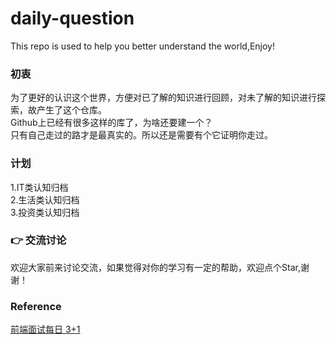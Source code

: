 # daily-question
This repo is used to help you better understand the world,Enjoy!

### 初衷
   为了更好的认识这个世界，方便对已了解的知识进行回顾，对未了解的知识进行探索，故产生了这个仓库。   
   Github上已经有很多这样的库了，为啥还要建一个？     
   只有自己走过的路才是最真实的。所以还是需要有个它证明你走过。


### 计划
   1.IT类认知归档   
   2.生活类认知归档   
   3.投资类认知归档  

### :point_right: 交流讨论
欢迎大家前来讨论交流，如果觉得对你的学习有一定的帮助，欢迎点个Star,谢谢！


### Reference 
[前端面试每日 3+1](https://github.com/haizlin/fe-interview)